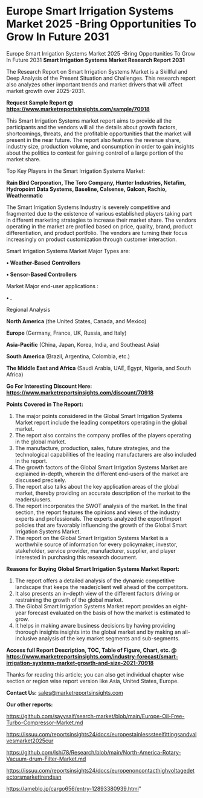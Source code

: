 # Europe Smart Irrigation Systems Market 2025 -Bring Opportunities To Grow In Future 2031
Europe Smart Irrigation Systems Market 2025 -Bring Opportunities To Grow In Future 2031
<strong>Smart Irrigation Systems Market Research Report 2031</strong>

The Research Report on Smart Irrigation Systems Market is a Skillful and Deep Analysis of the Present Situation and Challenges. This research report also analyzes other important trends and market drivers that will affect market growth over 2025-2031.

<strong>Request Sample Report @ <a href=https://www.marketreportsinsights.com/sample/70918>https://www.marketreportsinsights.com/sample/70918</a></strong>

This Smart Irrigation Systems market report aims to provide all the participants and the vendors will all the details about growth factors, shortcomings, threats, and the profitable opportunities that the market will present in the near future. The report also features the revenue share, industry size, production volume, and consumption in order to gain insights about the politics to contest for gaining control of a large portion of the market share.

Top Key Players in the Smart Irrigation Systems Market:

<strong>Rain Bird Corporation, The Toro Company, Hunter Industries, Netafim, Hydropoint Data Systems, Baseline, Calsense, Galcon, Rachio, Weathermatic</strong>

The Smart Irrigation Systems Industry is severely competitive and fragmented due to the existence of various established players taking part in different marketing strategies to increase their market share. The vendors operating in the market are profiled based on price, quality, brand, product differentiation, and product portfolio. The vendors are turning their focus increasingly on product customization through customer interaction.

Smart Irrigation Systems Market Major Types are:

<strong>• Weather-Based Controllers

• Sensor-Based Controllers</strong>

Market Major end-user applications :

<strong>• .</strong>

Regional Analysis

</u><strong><b>North America</b></strong> (the United States, Canada, and Mexico)

<strong><b>Europe </b></strong>(Germany, France, UK, Russia, and Italy)

<strong><b>Asia-Pacific</b></strong> (China, Japan, Korea, India, and Southeast Asia)

<strong><b>South America</b></strong> (Brazil, Argentina, Colombia, etc.)

<strong><b>The Middle East and Africa</b></strong> (Saudi Arabia, UAE, Egypt, Nigeria, and South Africa)

<strong>Go For Interesting Discount Here: <a href=https://www.marketreportsinsights.com/discount/70918>https://www.marketreportsinsights.com/discount/70918</a></strong>

<strong>Points Covered in The Report:</strong>
<ol>
  <li>The major points considered in the Global Smart Irrigation Systems Market report include the leading competitors operating in the global market.</li>
  <li>The report also contains the company profiles of the players operating in the global market.</li>
  <li>The manufacture, production, sales, future strategies, and the technological capabilities of the leading manufacturers are also included in the report.</li>
  <li>The growth factors of the Global Smart Irrigation Systems Market are explained in-depth, wherein the different end-users of the market are discussed precisely.</li>
  <li>The report also talks about the key application areas of the global market, thereby providing an accurate description of the market to the readers/users.</li>
  <li>The report incorporates the SWOT analysis of the market. In the final section, the report features the opinions and views of the industry experts and professionals. The experts analyzed the export/import policies that are favorably influencing the growth of the Global Smart Irrigation Systems Market.</li>
  <li>The report on the Global Smart Irrigation Systems Market is a worthwhile source of information for every policymaker, investor, stakeholder, service provider, manufacturer, supplier, and player interested in purchasing this research document.</li>
</ol>
<strong>Reasons for Buying Global Smart Irrigation Systems Market Report:</strong>

<ol>
  <li>The report offers a detailed analysis of the dynamic competitive landscape that keeps the reader/client well ahead of the competitors.</li>
  <li>It also presents an in-depth view of the different factors driving or restraining the growth of the global market.</li>
  <li>The Global Smart Irrigation Systems Market report provides an eight-year forecast evaluated on the basis of how the market is estimated to grow.</li>
  <li>It helps in making aware business decisions by having providing thorough insights insights into the global market and by making an all-inclusive analysis of the key market segments and sub-segments.</li>
</ol>
<strong>Access full Report Description, TOC, Table of Figure, Chart, etc. @ <a href=https://www.marketreportsinsights.com/industry-forecast/smart-irrigation-systems-market-growth-and-size-2021-70918>https://www.marketreportsinsights.com/industry-forecast/smart-irrigation-systems-market-growth-and-size-2021-70918</a></strong>


Thanks for reading this article; you can also get individual chapter wise section or region wise report version like Asia, United States, Europe.

<strong>Contact Us:</strong>
sales@marketreportsinsights.com

<strong>Our other reports:</strong>

<a href=https://github.com/sayysaif/search-market/blob/main/Europe-Oil-Free-Turbo-Compressor-Market.md>https://github.com/sayysaif/search-market/blob/main/Europe-Oil-Free-Turbo-Compressor-Market.md</a>

<a href=https://issuu.com/reportsinsights24/docs/europestainlesssteelfittingsandvalvesmarket2025cur>https://issuu.com/reportsinsights24/docs/europestainlesssteelfittingsandvalvesmarket2025cur</a>

<a href=https://github.com/Ishi78/Research/blob/main/North-America-Rotary-Vacuum-drum-Filter-Market.md>https://github.com/Ishi78/Research/blob/main/North-America-Rotary-Vacuum-drum-Filter-Market.md</a>

<a href=https://issuu.com/reportsinsights24/docs/europenoncontacthighvoltagedetectorsmarkettrendsan>https://issuu.com/reportsinsights24/docs/europenoncontacthighvoltagedetectorsmarkettrendsan</a>

<a href=https://ameblo.jp/cargo656/entry-12893380939.html>https://ameblo.jp/cargo656/entry-12893380939.html</a>"
